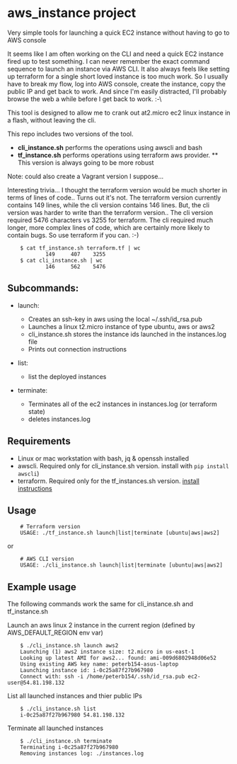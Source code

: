 # aws_instance project

Very simple tools for launching a quick EC2 instance without having to go to AWS console

It seems like I am often working on the CLI and need a quick EC2 instance fired up to test something.
I can never remember the exact command sequence to launch an instance via AWS CLI. It also always feels like 
setting up terraform for a single short loved instance is too much work. So I usually have to break my
flow, log into AWS console, create the instance, copy the public IP and get back to work.  And since I'm
easily distracted, I'll probably browse the web a while before I get back to work. :-\

This tool is designed to allow me to crank out at2.micro ec2 linux instance in a flash, without leaving the cli. 

This repo includes two versions of the tool.
* **cli_instance.sh** performs the operations using awscli and bash
* **tf_instance.sh** performs operations using terraform aws provider. ** This version is always going to be more robust

Note: could also create a Vagrant version I suppose...

Interesting trivia... I thought the terraform version would be much shorter in terms of lines of code.. Turns out it's not. 
The terraform version currently contains 149 lines, while the cli version contains 146 lines. 
But, the cli version was harder to write than the terraform version.. The cli version required 5476 characters vs
3255 for terraform. The cli required much longer, more complex lines of code, which are certainly more likely to
contain bugs. So use terraform if you can. :-)

		$ cat tf_instance.sh terraform.tf | wc
				149     407    3255
		$ cat cli_instance.sh | wc
				146     562    5476

## Subcommands:
* launch:
	*	Creates an ssh-key in aws using the local ~/.ssh/id_rsa.pub
	*	Launches a linux t2.micro instance of type ubuntu, aws or aws2
	*	cli_instance.sh stores the instance ids launched in the instances.log file
	* Prints out connection instructions

* list:
	* list the deployed instances

* terminate:
	*	Terminates all of the ec2 instances in instances.log (or terraform state)
	* deletes instances.log

## Requirements

* Linux or mac workstation with bash, jq & openssh installed
* awscli. Required only for cli_instance.sh version. install with `pip install awscli`)
* terraform. Required only for the tf_instances.sh version. [install instructions](https://learn.hashicorp.com/terraform/getting-started/install.html)

## Usage

		# Terraform version
		USAGE: ./tf_instance.sh launch|list|terminate [ubuntu|aws|aws2]

or

		# AWS CLI version
		USAGE: ./cli_instance.sh launch|list|terminate [ubuntu|aws|aws2]

## Example usage

The following commands work the same for cli_instance.sh and tf_instance.sh

Launch an aws linux 2 instance in the current region (defined by AWS_DEFAULT_REGION env var)

		$ ./cli_instance.sh launch aws2
		Launching (1) aws2 instance size: t2.micro in us-east-1
		Looking up latest AMI for aws2... found: ami-009d6802948d06e52
		Using existing AWS key name: peterb154-asus-laptop
		Launching instance id: i-0c25a87f27b967980
		Connect with: ssh -i /home/peterb154/.ssh/id_rsa.pub ec2-user@54.81.198.132

List all launched instances and thier public IPs

		$ ./cli_instance.sh list
		i-0c25a87f27b967980 54.81.198.132

Terminate all launched instances

		$ ./cli_instance.sh terminate
		Terminating i-0c25a87f27b967980
		Removing instances log: ./instances.log
